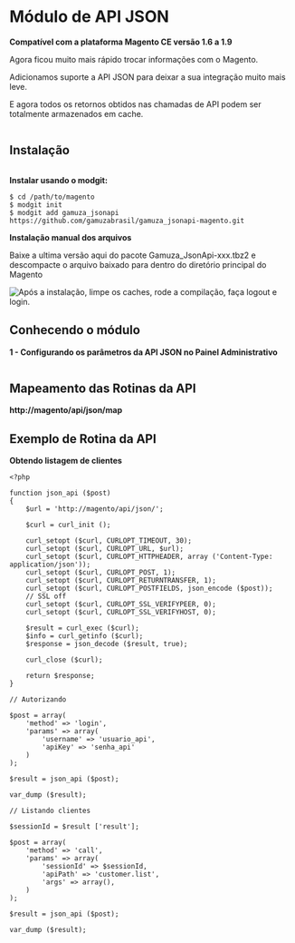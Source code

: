 <h1>Módulo de API JSON</h1>

**Compatível com a plataforma Magento CE versão 1.6 a 1.9**

Agora ficou muito mais rápido trocar informações com o Magento.

Adicionamos suporte a API JSON para deixar a sua integração muito mais leve.

E agora todos os retornos obtidos nas chamadas de API podem ser totalmente armazenados em cache.

<img src="https://dl.dropboxusercontent.com/u/10273516/github/jsonapi/gamuza-jsonapi-box.png" alt="" title="Gamuza JSON API - Magento - Box" />

<h2>Instalação</h2>

<img src="https://dl.dropboxusercontent.com/s/pqpp0x62kqov683/sempre-faca-backup.png" alt="" title="Atenção! Sempre faça um backup da sua loja antes de realizar qualquer modificação!" />

**Instalar usando o modgit:**

    $ cd /path/to/magento
    $ modgit init
    $ modgit add gamuza_jsonapi https://github.com/gamuzabrasil/gamuza_jsonapi-magento.git

**Instalação manual dos arquivos**

Baixe a ultima versão aqui do pacote Gamuza_JsonApi-xxx.tbz2 e descompacte o arquivo baixado para dentro do diretório principal do Magento

<img src="https://dl.dropboxusercontent.com/s/ir2vm6cyo3gl1v8/pos-instalacao.png" alt="Após a instalação, limpe os caches, rode a compilação, faça logout e login." title="Após a instalação, limpe os caches, rode a compilação, faça logout e login." />

<h2>Conhecendo o módulo</h2>

**1 - Configurando os parâmetros da API JSON no Painel Administrativo**

<img src="https://dl.dropboxusercontent.com/u/10273516/github/jsonapi/gamuza-jsonapi-config-admin.png" alt="" title="Gamuza JSON API - Magento - Configurando os parâmetros da API JSON no Painel Administrativo" />

<h2>Mapeamento das Rotinas da API</h2>

**http://magento/api/json/map**

<h2>Exemplo de Rotina da API</h2>

**Obtendo listagem de clientes**

    <?php
    
    function json_api ($post)
    {
        $url = 'http://magento/api/json/';

        $curl = curl_init ();

        curl_setopt ($curl, CURLOPT_TIMEOUT, 30);
        curl_setopt ($curl, CURLOPT_URL, $url);
        curl_setopt ($curl, CURLOPT_HTTPHEADER, array ('Content-Type: application/json'));
        curl_setopt ($curl, CURLOPT_POST, 1);
        curl_setopt ($curl, CURLOPT_RETURNTRANSFER, 1);
        curl_setopt ($curl, CURLOPT_POSTFIELDS, json_encode ($post));
        // SSL off
        curl_setopt ($curl, CURLOPT_SSL_VERIFYPEER, 0);
        curl_setopt ($curl, CURLOPT_SSL_VERIFYHOST, 0);

        $result = curl_exec ($curl);
        $info = curl_getinfo ($curl);
        $response = json_decode ($result, true);

        curl_close ($curl);

        return $response;
    }

    // Autorizando

    $post = array(
        'method' => 'login',
        'params' => array(
            'username' => 'usuario_api',
            'apiKey' => 'senha_api'
        )
    );

    $result = json_api ($post);
    
    var_dump ($result);

    // Listando clientes

    $sessionId = $result ['result'];

    $post = array(
        'method' => 'call',
        'params' => array(
            'sessionId' => $sessionId,
            'apiPath' => 'customer.list',
            'args' => array(),
        )
    );

    $result = json_api ($post);

    var_dump ($result);


